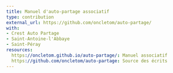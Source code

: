 ```yaml
---
title: Manuel d'auto-partage associatif
type: contribution
external_url: https://github.com/oncletom/auto-partage/
with:
- Crest Auto Partage
- Saint-Antoine-l'Abbaye
- Saint-Péray
resources:
  https://oncletom.github.io/auto-partage/: Manuel associatif
  https://github.com/oncletom/auto-partage: Source des écrits
---
```

